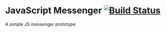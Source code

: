 # JavaScript Messenger [![Build Status](https://travis-ci.org/tinakuzmenko/js-messenger.svg?branch=master)](https://travis-ci.org/tinakuzmenko/js-messenger)
A simple JS messenger prototype

